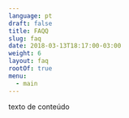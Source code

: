 ```yaml
---
language: pt
draft: false
title: FAQQ
slug: faq
date: 2018-03-13T18:17:00-03:00
weight: 6
layout: faq
rootOf: true
menu:
  - main
---
```

texto de conteúdo